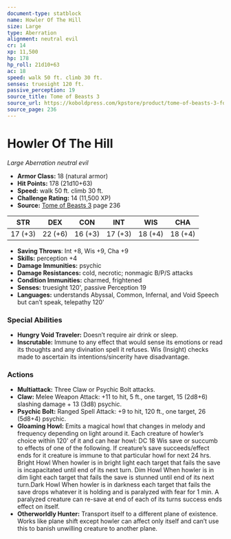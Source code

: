 ```yaml
---
document-type: statblock
name: Howler Of The Hill
size: Large
type: Aberration
alignment: neutral evil
cr: 14
xp: 11,500
hp: 178
hp_roll: 21d10+63
ac: 18
speed: walk 50 ft. climb 30 ft.
senses: truesight 120 ft. 
passive_perception: 19
source_title: Tome of Beasts 3
source_url: https://koboldpress.com/kpstore/product/tome-of-beasts-3-for-5th-edition/
source_page: 236
---
```


# Howler Of The Hill

*Large* *Aberration* *neutral evil*

- **Armor Class:** 18 (natural armor)
- **Hit Points:** 178 (21d10+63)
- **Speed:** walk 50 ft. climb 30 ft.
- **Challenge Rating:** 14 (11,500 XP)
- **Source:** [Tome of Beasts 3](https://koboldpress.com/kpstore/product/tome-of-beasts-3-for-5th-edition/) page 236

| STR | DEX | CON | INT | WIS | CHA |
| --- | --- | --- | --- | --- | --- |
| 17 (+3) | 22 (+6) | 16 (+3) | 17 (+3) | 18 (+4) | 18 (+4) |

- **Saving Throws**: Int +8, Wis +9, Cha +9
- **Skills:** perception +4
- **Damage Immunities:** psychic
- **Damage Resistances:** cold, necrotic; nonmagic B/P/S attacks
- **Condition Immunities:** charmed, frightened
- **Senses:** truesight 120', passive Perception 19
- **Languages:** understands Abyssal, Common, Infernal, and Void Speech but can’t speak, telepathy 120'

### Special Abilities

- **Hungry Void Traveler:** Doesn’t require air drink or sleep.
- **Inscrutable:** Immune to any effect that would sense its emotions or read its thoughts and any divination spell it refuses. Wis (Insight) checks made to ascertain its intentions/sincerity have disadvantage.

### Actions

- **Multiattack:** Three Claw or Psychic Bolt attacks.
- **Claw:** Melee Weapon Attack: +11 to hit, 5 ft., one target, 15 (2d8+6) slashing damage + 13 (3d8) psychic.
- **Psychic Bolt:** Ranged Spell Attack: +9 to hit, 120 ft., one target, 26 (5d8+4) psychic.
- **Gloaming Howl:** Emits a magical howl that changes in melody and frequency depending on light around it. Each creature of howler’s choice within 120' of it and can hear howl: DC 18 Wis save or succumb to effects of one of the following. If creature’s save succeeds/effect ends for it creature is immune to that particular howl for next 24 hrs. Bright Howl When howler is in bright light each target that fails the save is incapacitated until end of its next turn. Dim Howl When howler is in dim light each target that fails the save is stunned until end of its next turn.Dark Howl When howler is in darkness each target that fails the save drops whatever it is holding and is paralyzed with fear for 1 min. A paralyzed creature can re-save at end of each of its turns success ends effect on itself.
- **Otherworldly Hunter:** Transport itself to a different plane of existence. Works like plane shift except howler can affect only itself and can’t use this to banish unwilling creature to another plane.
